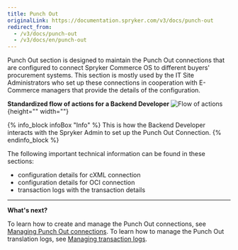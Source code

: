 ```yaml
---
title: Punch Out
originalLink: https://documentation.spryker.com/v3/docs/punch-out
redirect_from:
  - /v3/docs/punch-out
  - /v3/docs/en/punch-out
---
```


Punch Out section is designed to maintain the Punch Out connections that are configured to connect Spryker Commerce OS to different buyers' procurement systems. This section is mostly used by the IT Site Administrators who set up these connections in cooperation with E-Commerce managers that provide the details of the configuration.

**Standardized flow of actions for a Backend Developer**
![Flow of actions](https://spryker.s3.eu-central-1.amazonaws.com/docs/User+Guides/Back+Office+User+Guides/Punch+Out/flow-of-actions-of-backend-developer.png){height="" width=""}

{% info_block infoBox "Info" %}
This is how the Backend Developer interacts with the  Spryker Admin to set up the Punch Out Connection.
{% endinfo_block %}

The following important technical information can be found in these sections:

* configuration details for cXML connection
* configuration details for OCI connection
* transaction logs with the transaction details
***
**What's next?**

To learn how to create and manage the Punch Out connections, see [Managing Punch Out connections](/docs/scos/dev/user-guides/201907.0/back-office-user-guide/punch-out/managing-punch-out-connections.html).
To learn how to manage the Punch Out translation logs, see [Managing transaction logs](/docs/scos/dev/user-guides/201907.0/back-office-user-guide/punch-out/managing-transactions-log.html).
